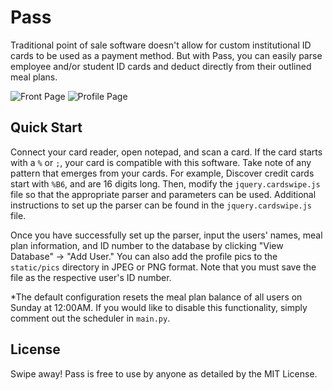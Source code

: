 # Pass
Traditional point of sale software doesn't allow for custom institutional ID cards to be used as a payment method. But with Pass, you can easily parse employee and/or student ID cards and deduct directly from their outlined meal plans.

![Front Page](https://user-images.githubusercontent.com/76973785/129935684-60411ea9-f541-423b-a83a-89597de794f8.png) ![Profile Page](https://user-images.githubusercontent.com/76973785/129937255-365ed5c3-287e-43b7-8dac-c84d4296d055.png)

## Quick Start
Connect your card reader, open notepad, and scan a card. If the card starts with a `%` or `;`, your card is compatible with this software. Take note of any pattern that emerges from your cards. For example, Discover credit cards start with `%B6`, and are 16 digits long. Then, modify the `jquery.cardswipe.js` file so that the appropriate parser and parameters can be used. Additional instructions to set up the parser can be found in the `jquery.cardswipe.js` file.

Once you have successfully set up the parser, input the users' names, meal plan information, and ID number to the database by clicking "View Database" -> "Add User." You can also add the profile pics to the `static/pics` directory in JPEG or PNG format. Note that you must save the file as the respective user's ID number. 

*The default configuration resets the meal plan balance of all users on Sunday at 12:00AM. If you would like to disable this functionality, simply comment out the scheduler in `main.py`.

## License
Swipe away! Pass is free to use by anyone as detailed by the MIT License.
